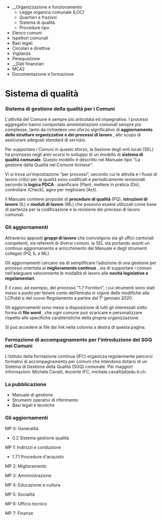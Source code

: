   * __Organizzazione e funzionamento
    * Legge organica comunale (LOC)
    * Quartieri e frazioni
    * Sistema di qualità
    * Procedure tipo
  * Elenco comuni
  * Ispettori comunali
  * Basi legali
  * Circolari e direttive
  * Vigilanza
  * Perequazione
  *  __Dati finanziari
  * MCA2
  * Documentazione e formazione

#  Sistema di qualità

###  Sistema di gestione della qualità per i Comuni

L'attività del Comune è sempre più articolata ed impegnativa. I processi
aggregativi hanno comportato amministrazioni comunali sempre più complesse,
tanto da richiedere uno sforzo significativo di **aggiornamento delle
strutture organizzative e dei processi di lavoro** , allo scopo di assicurare
adeguati standard di servizio.

Per supportare i Comuni in questo sforzo, la Sezione degli enti locali (SEL)
ha promosso negli anni scorsi lo sviluppo di un modello di **sistema di
qualità comunale**. Questo modello è descritto nel Manuale-tipo "La gestione
della Qualità nel Comune ticinese".

Vi si trova un’impostazione “per processi”, secondo cui le attività e i flussi
di lavoro critici per la qualità sono codificati e periodicamente revisionati
secondo la **logica PDCA** : pianificare (Plan), mettere in pratica (Do),
controllare (Check), agire per migliorare (Act).

Il Manuale contiene proposte di **procedure di qualità** (PQ), **istruzioni di
lavoro** (IL) e **moduli di lavoro** (ML) che possono essere utilizzati come
base di partenza per la codificazione e la revisione dei processi di lavoro
comunali.

### Gli aggiornamenti

Attraverso appositi **gruppi di lavoro** che coinvolgono sia gli uffici
cantonali competenti, sia referenti di diversi comuni, la SEL sta portando
avanti un continuo aggiornamento e arricchimento del Manuale e degli strumenti
collegati (PQ, IL e ML).

Gli aggiornamenti cercano sia di semplificare l’adozione di una gestione per
processi orientata al **miglioramento continuo** , sia di supportare i comuni
nell’adeguare velocemente le modalità di lavoro alle **novità legislative e
regolamentari**.

È il caso, ad esempio, del processo “1.7 Fornitori”, i cui strumenti sono
stati messi a punto per tenere conto dell’entrata in vigore delle modifiche
alla LCPubb e del nuovo Regolamento a partire dal 1° gennaio 2020.

Gli aggiornamenti sono messi a disposizione di tutti gli interessati sotto
forma di **file word** , che ogni comune può scaricare e personalizzare
rispetto alle specifiche caratteristiche della propria organizzazione.

Si può accedere ai file dai link nella colonna a destra di questa pagina.

### Formazione di accompagnamento per l'introduzione del SGQ nei Comuni

L’Istituto della formazione continua (IFC) organizza regolarmente percorsi
formativi di accompagnamento per comuni che intendono dotarsi di un Sistema di
Gestione della Qualità (SGQ) comunale. Per maggiori informazioni: Michele
Cavalli, docente IFC, michele.cavalli(at)edu.ti.ch.

###  La pubblicazione

  * Manuale di gestione
  * Strumenti operativi di riferimento
  * Basi legali e tecniche

###  Gli aggiornamenti

MP 0: Generalità

  * 0.2 Sistema gestione qualità

MP 1: Indirizzi e conduzione

  * 1.7.1 Procedure d'acquisto

MP 2: Miglioramento

MP 3: Amministrazione

MP 4: Educazione e cultura

MP 5: Socialità

MP 6: Ufficio tecnico

MP 7: Finanze

